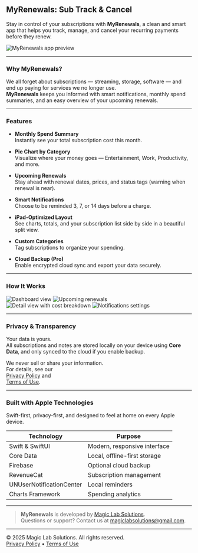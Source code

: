 ## MyRenewals: Sub Track & Cancel

Stay in control of your subscriptions with **MyRenewals**, a clean and smart app that helps you track, manage, and cancel your recurring payments before they renew.

![MyRenewals app preview](/images/myrenewals/hero.png)

---

### Why MyRenewals?

We all forget about subscriptions — streaming, storage, software — and end up paying for services we no longer use.  
**MyRenewals** keeps you informed with smart notifications, monthly spend summaries, and an easy overview of your upcoming renewals.

---

### Features

* **Monthly Spend Summary**  
  Instantly see your total subscription cost this month.

* **Pie Chart by Category**  
  Visualize where your money goes — Entertainment, Work, Productivity, and more.

* **Upcoming Renewals**  
  Stay ahead with renewal dates, prices, and status tags (warning when renewal is near).

* **Smart Notifications**  
  Choose to be reminded 3, 7, or 14 days before a charge.

* **iPad-Optimized Layout**  
  See charts, totals, and your subscription list side by side in a beautiful split view.

* **Custom Categories**  
  Tag subscriptions to organize your spending.

* **Cloud Backup (Pro)**  
  Enable encrypted cloud sync and export your data securely.

---

### How It Works

<div class="gallery" data-columns="2">
  <img src="/images/myrenewals/screenshot1.png" alt="Dashboard view" />
  <img src="/images/myrenewals/screenshot2.png" alt="Upcoming renewals" />
  <img src="/images/myrenewals/screenshot3.png" alt="Detail view with cost breakdown" />
  <img src="/images/myrenewals/screenshot4.png" alt="Notifications settings" />
</div>

---

### Privacy & Transparency

Your data is yours.  
All subscriptions and notes are stored locally on your device using **Core Data**, and only synced to the cloud if you enable backup.

We never sell or share your information.  
For details, see our  
<a href="{{ '/privacy-policy/' | relative_url }}" target="_blank">Privacy Policy</a> and  
<a href="{{ '/terms-of-use/' | relative_url }}" target="_blank">Terms of Use</a>.

---

### Built with Apple Technologies

Swift-first, privacy-first, and designed to feel at home on every Apple device.

| Technology | Purpose |
|-------------|----------|
| Swift & SwiftUI | Modern, responsive interface |
| Core Data | Local, offline-first storage |
| Firebase | Optional cloud backup |
| RevenueCat | Subscription management |
| UNUserNotificationCenter | Local reminders |
| Charts Framework | Spending analytics |

---

> **MyRenewals** is developed by [Magic Lab Solutions](https://magiclabsolutions.com).  
> Questions or support? Contact us at [magiclabsolutions@gmail.com](mailto:magiclabsolutions@gmail.com).

---

<p>© 2025 Magic Lab Solutions. All rights reserved.<br>
<a href="{{ '/privacy-policy/' | relative_url }}" target="_blank">Privacy Policy</a> •
<a href="{{ '/terms-of-use/' | relative_url }}" target="_blank">Terms of Use</a>
</p>
